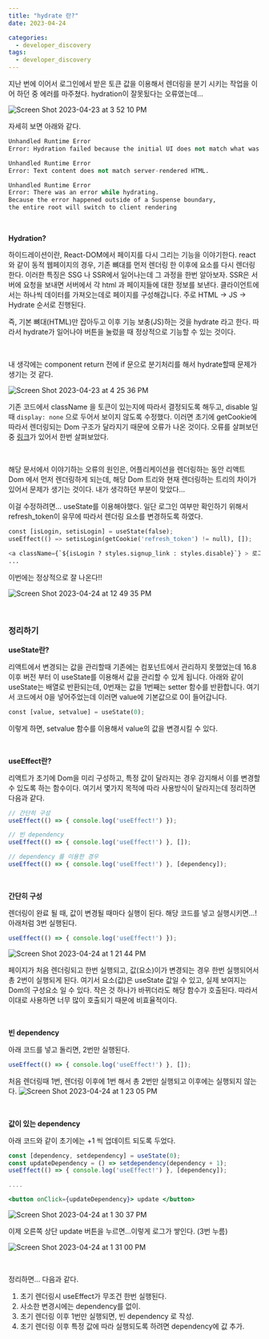 ```yaml
---
title: "hydrate 란?"
date: 2023-04-24

categories:
  - developer_discovery
tags:
  - developer_discovery
---
```


지난 번에 이어서 로그인에서 받은 토큰 값을 이용해서 렌더링을 분기 시키는 작업을 이어 하던 중 에러를 마주쳤다. hydration이 잘못됬다는 오류였는데…

![Screen Shot 2023-04-23 at 3 52 10 PM](https://user-images.githubusercontent.com/47859845/233912536-22d8c4f8-1b8e-48b4-a98a-b1c485fd17da.png)


자세히 보면 아래와 같다.

```python
Unhandled Runtime Error
Error: Hydration failed because the initial UI does not match what was rendered on the server

Unhandled Runtime Error
Error: Text content does not match server-rendered HTML.

Unhandled Runtime Error
Error: There was an error while hydrating. 
Because the error happened outside of a Suspense boundary, 
the entire root will switch to client rendering
```

<br>

**Hydration?**

하이드레이션이란, React-DOM에서 페이지를 다시 그리는 기능을 이야기한다. react와 같이 동적 웹페이지의 경우, 기존 뼈대를 먼저 렌더링 한 이후에 요소를 다시 렌더링한다. 이러한 특징은 SSG 나 SSR에서 일어나는데 그 과정을 한번 알아보자. SSR은 서버에 요청을 보내면 서버에서 각 html 과 페이지들에 대한 정보를 보낸다. 클라이언트에서는 하나씩 데이터를 가져오는데로 페이지를 구성해갑니다. 주로 HTML → JS → Hydrate 순서로 진행된다.

즉, 기본 뼈대(HTML)만 잡아두고 이후 기능 보충(JS)하는 것을 hydrate 라고 한다. 따라서 hydrate가 일어나야 버튼을 눌렀을 때 정상적으로 기능할 수 있는 것이다.

<br>

내 생각에는 component return 전에 if 문으로 분기처리를 해서 hydrate할때 문제가 생기는 것 같다.

![Screen Shot 2023-04-23 at 4 25 36 PM](https://user-images.githubusercontent.com/47859845/233912540-932246ae-b0e7-4ed8-8eae-7fa06b9877da.png)


기존 코드에서 className 을 토큰이 있는지에 따라서 결정되도록 해두고, disable 일때 `display: none` 으로 두어서 보이지 않도록 수정했다. 이러면 초기에 getCookie에 따라서 렌더링되는 Dom 구조가 달라지기 때문에 오류가 나온 것이다. 오류를 살펴보던 중 [링크](https://nextjs.org/docs/messages/react-hydration-error)가 있어서 한번 살펴보았다.

<br>

해당 문서에서 이야기하는 오류의 원인은, 어플리케이션을 렌더링하는 동안 리액트 Dom 에서 먼저 렌더링하게 되는데, 해당 Dom 트리와 현재 렌더링하는 트리의 차이가 있어서 문제가 생기는 것이다. 내가 생각하던 부분이 맞았다…

이걸 수정하려면… useState를 이용해야했다. 일단 로그인 여부만 확인하기 위해서 refresh_token이 유무에 따라서 렌더링 요소를 변경하도록 하였다.

```python
const [isLogin, setisLogin] = useState(false);
useEffect(() => setisLogin(getCookie('refresh_token') != null), []);

<a className={`${isLogin ? styles.signup_link : styles.disable}`} > 로그 아웃 </a>
...
```

이번에는 정상적으로 잘 나온다!!

![Screen Shot 2023-04-24 at 12 49 35 PM](https://user-images.githubusercontent.com/47859845/233912556-39a2b030-ca47-400a-8c1f-d01e19a8b825.png)

<br>


### 정리하기


**useState란?**

리액트에서 변경되는 값을 관리할때 기존에는 컴포넌트에서 관리하지 못했었는데 16.8 이후 버전 부터 이 useState를 이용해서 값을 관리할 수 있게 됩니다. 아래와 같이 useState는 배열로 반환되는데, 0번재는 값을 1번째는 setter 함수를 반환합니다. 여기서 코드에서 0을 넣어주었는데 이러면 value에 기본값으로 0이 들어갑니다.

```python
const [value, setvalue] = useState(0);
```

이렇게 하면, setvalue 함수를 이용해서 value의 값을 변경시킬 수 있다.

<br>

**useEffect란?**

리액트가 초기에 Dom을 미리 구성하고, 특정 값이 달라지는 경우 감지해서 이를 변경할 수 있도록 하는 함수이다. 여기서 몇가지 목적에 따라 사용방식이 달라지는데 정리하면 다음과 같다.

```jsx
// 간단히 구성
useEffect(() => { console.log('useEffect!') });

// 빈 dependency
useEffect(() => { console.log('useEffect!') }, []);

// dependency 를 이용한 경우
useEffect(() => { console.log('useEffect!') }, [dependency]);
```

<br>

**간단히 구성**

렌더링이 완료 될 때, 값이 변경될 때마다 실행이 된다. 해당 코드를 넣고 실행시키면…! 아래처럼 3번 실행된다.

```jsx
useEffect(() => { console.log('useEffect!') });
```
![Screen Shot 2023-04-24 at 1 21 44 PM](https://user-images.githubusercontent.com/47859845/233912542-3ee49d6c-5b4c-40c2-a708-2764cfb77acd.png)



페이지가 처음 렌더링되고 한번 실행되고, 값(요소)이가 변경되는 경우 한번 실행되어서 총 2번이 실행되게 된다. 여기서 요소(값)은 useState 값일 수 있고, 실제 보여지는 Dom의 구성요소 일 수 있다. 작은 것 하나가 바뀌더라도 해당 함수가 호출된다. 따라서 이대로 사용하면 너무 많이 호출되기 때문에 비효율적이다.

<br>

**빈 dependency**

아래 코드를 넣고 돌리면, 2번만 실행된다.

```jsx
useEffect(() => { console.log('useEffect!') }, []);
```

처음 렌더링때 1번, 렌더링 이후에 1번 해서 총 2번만 실행되고 이후에는 실행되지 않는다.
![Screen Shot 2023-04-24 at 1 23 05 PM](https://user-images.githubusercontent.com/47859845/233912546-57405130-8a1e-4cf0-9d15-12b66513e71e.png)



<br>

**값이 있는 dependency**

아래 코드와 같이 초기에는 +1 씩 업데이트 되도록 두었다.

```jsx
const [dependency, setdependency] = useState(0);
const updateDependency = () => setdependency(dependency + 1);
useEffect(() => { console.log('useEffect!') }, [dependency]);

....

<button onClick={updateDependency}> update </button>
```


![Screen Shot 2023-04-24 at 1 30 37 PM](https://user-images.githubusercontent.com/47859845/233912548-6f9313ee-c222-412b-976e-27d4ecbb7f84.png)

이제 오른쪽 상단 update 버튼을 누르면…이렇게 로그가 쌓인다. (3번 누름)

![Screen Shot 2023-04-24 at 1 31 00 PM](https://user-images.githubusercontent.com/47859845/233912549-8296b308-def2-4b7b-8fe0-423c5cad1662.png)


<br>

정리하면… 다음과 같다.

1. 초기 렌더링시 useEffect가 무조건 한번 실행된다.
2. 사소한 변경시에는 dependency를 없이.
3. 초기 렌더링 이후 1번만 실행되면, 빈 dependency 로 작성.
4. 초기 렌더링 이후 특정 값에 따라 실행되도록 하려면 dependency에 값 추가.


<br><br>
